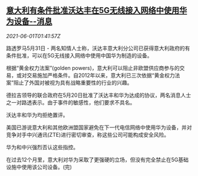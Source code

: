 <!--1622512863000-->
[意大利有条件批准沃达丰在5G无线接入网络中使用华为设备--消息](https://cn.reuters.com/article/italy-vodafone-huawei-5g-0601-idCNKCS2DD22O)
------

<div><i>2021-06-01T01:41:57Z</i></div><p>路透罗马5月31日 - 两名知情人士称，沃达丰意大利分公司已获得意大利政府的有条件批准，可以在5G无线接入网络中使用中国华为制造的设备。 　</p><p>根据“黄金权力法案”(golden powers)，意大利可以阻止非欧盟供应商参与的交易，或对交易施加严格条件。自2012年以来，意大利已三次依据“黄金权力法案”阻止了外国对被视为具有战略重要性的行业的兴趣。 　</p><p>德拉吉领导的联合政府在5月20日批准了沃达丰和华为达成的协议，两名消息人士之一对路透表示。由于事件的敏感性，他们要求不具名。 　</p><p>沃达丰和华为均拒绝置评。</p><p>美国已游说意大利和其他欧洲盟国家避免在下一代电信网络中使用华为设备，并对竞争对手中兴通讯(ZTE)进行密切审查，称这些公司可能构成安全风险。 　</p><p>华为和中兴强烈否认这些指控。</p><p>在过去12个月里，意大利对华为采取了更强硬的立场，但没有完全禁止在5G基础设施中使用该公司设备。(完)</p>
